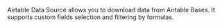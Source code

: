 Airtable Data Source allows you to download data from Airtable Bases. It supports custom fields selection and filtering by
formulas.